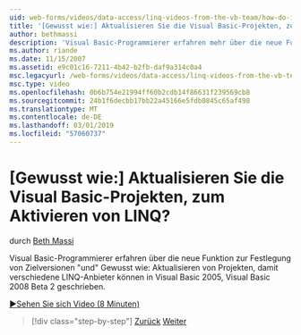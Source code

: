 ```yaml
---
uid: web-forms/videos/data-access/linq-videos-from-the-vb-team/how-do-i-upgrade-visual-basic-projects-to-enable-linq
title: '[Gewusst wie:] Aktualisieren Sie die Visual Basic-Projekten, zum Aktivieren von LINQ? | Microsoft-Dokumentation'
author: bethmassi
description: 'Visual Basic-Programmierer erfahren mehr über die neue Funktion zur Festlegung von Zielversionen "und" Gewusst wie: Aktualisieren von Projekten in Visual Basic 2005 in Visual Basic 2008 Beta geschrieben...'
ms.author: riande
ms.date: 11/15/2007
ms.assetid: e9c01c16-7211-4b42-b2fb-daf9a314c0a4
msc.legacyurl: /web-forms/videos/data-access/linq-videos-from-the-vb-team/how-do-i-upgrade-visual-basic-projects-to-enable-linq
msc.type: video
ms.openlocfilehash: 0b6b754e21994ff60b2cdb14f86631f239569cb8
ms.sourcegitcommit: 24b1f6decbb17bb22a45166e5fdb0845c65af498
ms.translationtype: MT
ms.contentlocale: de-DE
ms.lasthandoff: 03/01/2019
ms.locfileid: "57060737"
---
```

<a name="how-do-i-upgrade-visual-basic-projects-to-enable-linq"></a>[Gewusst wie:] Aktualisieren Sie die Visual Basic-Projekten, zum Aktivieren von LINQ?
====================
durch [Beth Massi](https://github.com/bethmassi)

Visual Basic-Programmierer erfahren über die neue Funktion zur Festlegung von Zielversionen "und" Gewusst wie: Aktualisieren von Projekten, damit verschiedene LINQ-Anbieter können in Visual Basic 2005, Visual Basic 2008 Beta 2 geschrieben.

[&#9654;Sehen Sie sich Video (8 Minuten)](https://channel9.msdn.com/Blogs/ASP-NET-Site-Videos/how-do-i-upgrade-visual-basic-projects-to-enable-linq)

> [!div class="step-by-step"]
> [Zurück](how-do-i-perform-group-and-aggregate-queries.md)
> [Weiter](how-do-i-get-started-with-linq-to-xml.md)
